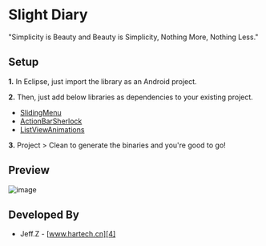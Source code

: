 Slight Diary
=======

"Simplicity is Beauty and Beauty is Simplicity, Nothing More, Nothing Less."

Setup
-----
__1.__      In Eclipse, just import the library as an Android project.

__2.__      Then, just add below libraries as dependencies to your existing project.
* [SlidingMenu][1]
* [ActionBarSherlock][2]
* [ListViewAnimations][3]

__3.__      Project > Clean to generate the binaries and you're good to go!

Preview
-------
![image](http://s.hartech.cn/res/img/JDiaryS_Previews.jpg)

Developed By
-------
* Jeff.Z - [www.hartech.cn][4]

[1]: https://github.com/jfeinstein10/SlidingMenu
[2]: https://github.com/JakeWharton/ActionBarSherlock
[3]: https://github.com/nhaarman/ListViewAnimations
[4]: http://www.hartech.cn

